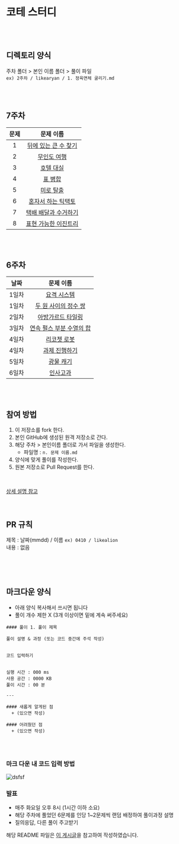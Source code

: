 # 코테 스터디
<br/><br/>

## 디렉토리 양식 
주차 폴더 > 본인 이름 폴더 > 풀이 파일  
`ex) 2주차 / likearyan / 1. 정육면체 굴리기.md` 

<br/><br/>

## 7주차 

| 문제 | 문제 이름 |
|:------:|:---------:|
| 1 | [뒤에 있는 큰 수 찾기](https://school.programmers.co.kr/learn/courses/30/lessons/154539) |
| 2 | [무인도 여행](https://school.programmers.co.kr/learn/courses/30/lessons/154540) |
| 3 | [호텔 대실](https://school.programmers.co.kr/learn/courses/30/lessons/155651) |
| 4 | [표 병합](https://school.programmers.co.kr/learn/courses/30/lessons/150366) |
| 5 | [미로 탈출](https://school.programmers.co.kr/learn/courses/30/lessons/159993) |
| 6 | [혼자서 하는 틱택토](https://school.programmers.co.kr/learn/courses/30/lessons/160585) |
| 7 | [택배 배달과 수거하기](https://school.programmers.co.kr/learn/courses/30/lessons/150369) |
| 8 | [표현 가능한 이진트리](https://school.programmers.co.kr/learn/courses/30/lessons/150367) |

<br/><br/>

## 6주차 

| 날짜 | 문제 이름 |
|:------:|:---------:|
| 1일차 | [요격 시스템](https://school.programmers.co.kr/learn/courses/30/lessons/181188) |
| 1일차 | [두 원 사이의 정수 쌍](https://school.programmers.co.kr/learn/courses/30/lessons/181187) |
| 2일차 | [아방가르드 타일링](https://school.programmers.co.kr/learn/courses/30/lessons/181186) |
| 3일차 | [연속 펄스 부분 수열의 합](https://school.programmers.co.kr/learn/courses/30/lessons/161988) |
| 4일차 | [리코쳇 로봇](https://school.programmers.co.kr/learn/courses/30/lessons/169199) |
| 4일차 | [과제 진행하기](https://school.programmers.co.kr/learn/courses/30/lessons/176962) |
| 5일차 | [광물 캐기](https://school.programmers.co.kr/learn/courses/30/lessons/172927) |
| 6일차 | [인사고과](https://school.programmers.co.kr/learn/courses/30/lessons/152995) |

<br/><br/>

## 참여 방법
1. 이 저장소를 fork 한다.
2. 본인 GitHub에 생성된 원격 저장소로 간다. 
3. 해당 주차 > 본인이름 폴더로 가서 파일을 생성한다.
   + 파일명 : `n. 문제 이름.md`
4. 양식에 맞게 풀이를 작성한다.
5. 원본 저장소로 Pull Request를 한다.    
<br/>
  
[상세 설명 참고](https://waytocse.tistory.com/59)
<br/><br/><br/>
    
## PR 규칙
제목 : 날짜(mmdd) / 이름  `ex) 0410 / likealion`  
내용 : 없음
  
   
<br/><br/><br/>
   
## 마크다운 양식
+ 아래 양식 복사해서 쓰시면 됩니다
+ 풀이 개수 제한 X (3개 이상이면 밑에 계속 써주세요)

```
#### 풀이 1. 풀이 제목

풀이 설명 & 과정 (또는 코드 중간에 주석 작성)


코드 입력하기


실행 시간 : 000 ms    
사용 공간 : 0000 KB  
풀이 시간 : 00 분  

--- 

#### 새롭게 알게된 점
  + (있으면 작성)

#### 어려웠던 점
  + (있으면 작성)
  
```
<br/>

### 마크 다운 내 코드 입력 방법

![dsfsf](https://user-images.githubusercontent.com/111048211/230786808-37e1a508-245e-4857-8ac2-2faec8f5cf79.PNG)


### 발표
- 매주 화요일 오후 8시 (1시간 이하 소요)
- 해당 주차에 풀었던 6문제를 인당 1~2문제씩 랜덤 배정하여 풀이과정 설명
- 질의응답, 다른 풀이 주고받기


해당 README 파일은 [이 게시글](https://github.com/kimdozzi/2023-codingtest-study)을 참고하여 작성하였습니다.

